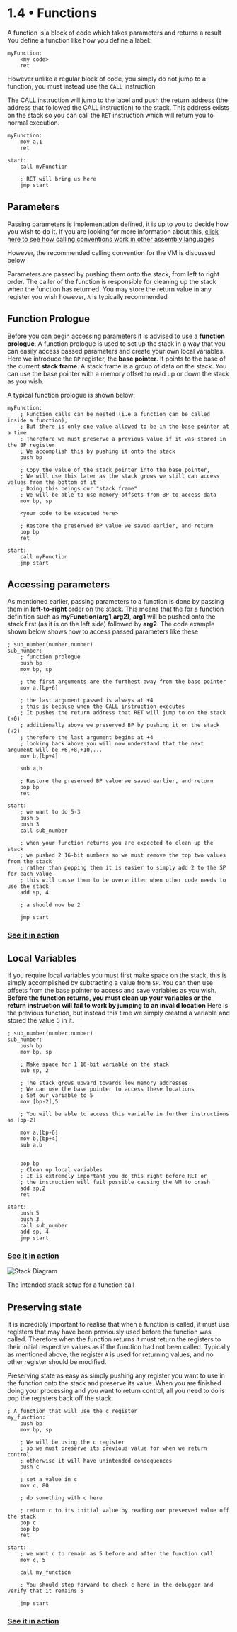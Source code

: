 1.4 • Functions
===================

A function is a block of code which takes parameters and returns a result
You define a function like how you define a label:

	myFunction:
		<my code>
		ret
		
However unlike a regular block of code, you simply do not jump to a function, you must instead use the `CALL` instruction

The CALL instruction will jump to the label and push the return address (the address that followed the CALL instruction) to the stack.
This address exists on the stack so you can call the `RET` instruction which will return you to normal execution.

	myFunction:
		mov a,1
		ret
	
	start:
		call myFunction
		
		; RET will bring us here
		jmp start

Parameters
--

Passing parameters is implementation defined, it is up to you to decide how you wish to do it. If you are looking for more information about this, [click here to see how calling conventions work in other assembly languages](https://en.wikibooks.org/wiki/X86_Disassembly/Calling_Conventions)

However, the recommended calling convention for the VM is discussed below

Parameters are passed by pushing them onto the stack, from left to right order. The caller of the function is responsible for cleaning up the stack when the function has returned.
You may store the return value in any register you wish however, `A` is typically recommended

## Function Prologue
Before you can begin accessing parameters it is advised to use a **function prologue**. A function prologue is used to set up the stack in a way that you can easily access passed parameters and create your own local variables. Here we introduce the `BP` register, the **base pointer**. It points to the base of the current **stack frame**. A stack frame is a group of data on the stack. You can use the base pointer with a memory offset to read up or down the stack as you wish. 

A typical function prologue is shown below:

	
	myFunction:
		; Function calls can be nested (i.e a function can be called inside a function),
		; But there is only one value allowed to be in the base pointer at a time
		; Therefore we must preserve a previous value if it was stored in the BP register
		; We accomplish this by pushing it onto the stack
		push bp
		
		; Copy the value of the stack pointer into the base pointer,
		; We will use this later as the stack grows we still can access values from the bottom of it
		; Doing this beings our "stack frame"
		; We will be able to use memory offsets from BP to access data
		mov bp, sp
		
		<your code to be executed here>
		
		; Restore the preserved BP value we saved earlier, and return
		pop bp
		ret
	
	start:
		call myFunction
		jmp start
		
## Accessing parameters
As mentioned earlier, passing parameters to a function is done by passing them in **left-to-right** order on the stack. This means that the for a function definition such as **myFunction(arg1,arg2)**, **arg1** will be pushed onto the stack first (as it is on the left side) followed by **arg2**. The code example shown below shows how to access passed parameters like these


	; sub_number(number,number)
	sub_number:
		; function prologue
		push bp
		mov bp, sp

		; the first arguments are the furthest away from the base pointer
		mov a,[bp+6]
		
		; the last argument passed is always at +4
		; this is because when the CALL instruction executes 
		; It pushes the return address that RET will jump to on the stack (+0)
		; additionally above we preserved BP by pushing it on the stack (+2)
		; therefore the last argument begins at +4
		; looking back above you will now understand that the next argument will be +6,+8,+10,...
		mov b,[bp+4]

		sub a,b

		; Restore the preserved BP value we saved earlier, and return
		pop bp
		ret

	start:
		; we want to do 5-3
		push 5
		push 3
		call sub_number
		
		; when your function returns you are expected to clean up the stack 
		; we pushed 2 16-bit numbers so we must remove the top two values from the stack
		; rather than popping them it is easier to simply add 2 to the SP for each value
		; this will cause them to be overwritten when other code needs to use the stack
		add sp, 4
		
		; a should now be 2
		
		jmp start
		
### [See it in action](../../../projects/06e503)

## Local Variables
If you require local variables you must first make space on the stack, this is simply accomplished by subtracting a value from `SP`. You can then use offsets from the base pointer to access and save variables as you wish.
**Before the function returns, you must clean up your variables or the return instruction will fail to work by jumping to an invalid location** Here is the previous function, but instead this time we simply created a variable and stored the value 5 in it.


	; sub_number(number,number)
	sub_number:
		push bp
		mov bp, sp
		
		; Make space for 1 16-bit variable on the stack
		sub sp, 2
		
		; The stack grows upward towards low memory addresses
		; We can use the base pointer to access these locations
		; Set our variable to 5
		mov [bp-2],5
		
		; You will be able to access this variable in further instructions as [bp-2]
		
		mov a,[bp+6]
		mov b,[bp+4]
		sub a,b
		

		pop bp
		; Clean up local variables
		; It is extremely important you do this right before RET or 
		; the instruction will fail possible causing the VM to crash 
		add sp,2
		ret

	start:
		push 5
		push 3
		call sub_number
		add sp, 4
		jmp start

### [See it in action](../../../projects/4fa9fc)
		
![Stack Diagram](/img/lesson-resource/stack-function.png)

The intended stack setup for a function call

## Preserving state
It is incredibly important to realise that when a function is called, it must use registers that may have been previously used before the function was called. Therefore when the function returns it must return the registers to their initial respective values as if the function had not been called. Typically as mentioned above, the register `A` is used for returning values, and no other register should be modified.

Preserving state as easy as simply pushing any register you want to use in the function onto the stack and preserve its value. When you are finished doing your processing and you want to return control, all you need to do is pop the registers back off the stack.

	; A function that will use the c register
	my_function:
		push bp
		mov bp, sp
		
		; We will be using the c register 
		; so we must preserve its previous value for when we return control
		; otherwise it will have unintended consequences
		push c
		
		; set a value in c
		mov c, 80
		
		; do something with c here
		
		; return c to its initial value by reading our preserved value off the stack
		pop c
		pop bp
		ret

	start:
		; we want c to remain as 5 before and after the function call
		mov c, 5

		call my_function
		
		; You should step forward to check c here in the debugger and verify that it remains 5
		
		jmp start

### [See it in action](../../../projects/4546ad)